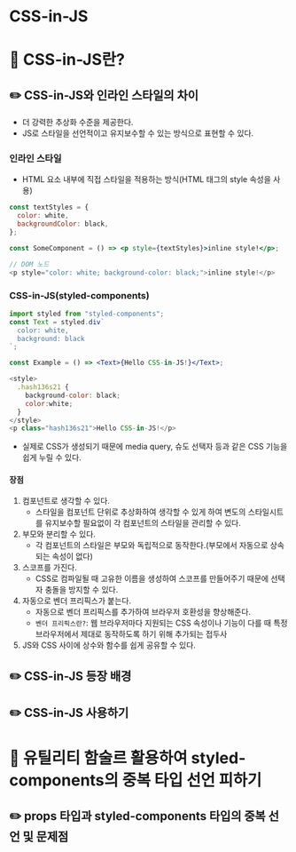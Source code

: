 <h1>CSS-in-JS</h1>

# 📝 CSS-in-JS란?

## ✏️ CSS-in-JS와 인라인 스타일의 차이

- 더 강력한 추상화 수준을 제공한다.
- JS로 스타일을 선언적이고 유지보수할 수 있는 방식으로 표현할 수 있다.

### 인라인 스타일

- HTML 요소 내부에 직접 스타일을 적용하는 방식(HTML 태그의 style 속성을 사용)

```jsx
const textStyles = {
  color: white,
  backgroundColor: black,
};

const SomeComponent = () => <p style={textStyles}>inline style!</p>;
```

```js
// DOM 노드
<p style="color: white; background-color: black;">inline style!</p>
```

### CSS-in-JS(styled-components)

```jsx
import styled from "styled-components";
const Text = styled.div`
  color: white,
  background: black
`;

const Example = () => <Text>{Hello CSS-in-JS!}</Text>;
```

```js
<style>
  .hash136s21 {
    background-color: black;
    color:white;
  }
</style>
<p class="hash136s21">Hello CSS-in-JS!</p>
```

- 실제로 CSS가 생성되기 때문에 media query, 슈도 선택자 등과 같은 CSS 기능을 쉽게 누릴 수 있다.

#### 장점

1. 컴포넌트로 생각할 수 있다.
   - 스타일을 컴포넌트 단위로 추상화하여 생각할 수 있게 하여 변도의 스타일시트를 유지보수할 필요없이 각 컴포넌트의 스타일을 관리할 수 있다.
2. 부모와 분리할 수 있다.
   - 각 컴포넌트의 스타일은 부모와 독립적으로 동작한다.(부모에서 자동으로 상속되는 속성이 없다)
3. 스코프를 가진다.
   - CSS로 컴파일될 때 고유한 이름을 생성하여 스코프를 만들어주기 때문에 선택자 충돌을 방지할 수 있다.
4. 자동으로 벤더 프리픽스가 붙는다.
   - 자동으로 벤더 프리픽스를 추가하여 브라우저 호환성을 향상해준다.
   - `벤더 프리픽스란?`: 웹 브라우저마다 지원되는 CSS 속성이나 기능이 다를 때 특정 브라우저에서 제대로 동작하도록 하기 위해 추가되는 접두사
5. JS와 CSS 사이에 상수와 함수를 쉽게 공유할 수 있다.

## ✏️ CSS-in-JS 등장 배경

## ✏️ CSS-in-JS 사용하기

# 📝 유틸리티 함술르 활용하여 styled-components의 중복 타입 선언 피하기

## ✏️ props 타입과 styled-components 타입의 중복 선언 및 문제점
